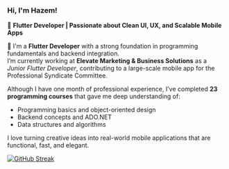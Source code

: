 ### Hi, I'm Hazem!

🎯 **Flutter Developer | Passionate about Clean UI, UX, and Scalable Mobile Apps**

🚀 I'm a **Flutter Developer** with a strong foundation in programming fundamentals and backend integration.  
I’m currently working at **Elevate Marketing & Business Solutions** as a *Junior Flutter Developer*, contributing to a large-scale mobile app for the Professional Syndicate Committee.

Although I have one month of professional experience, I’ve completed **23 programming courses** that gave me deep understanding of:
- Programming basics and object-oriented design  
- Backend concepts and ADO.NET  
- Data structures and algorithms  

I love turning creative ideas into real-world mobile applications that are functional, fast, and elegant.

[![GitHub Streak](https://streak-stats.demolab.com?user=HazemAttia7&theme=dark)](https://git.io/streak-stats)
